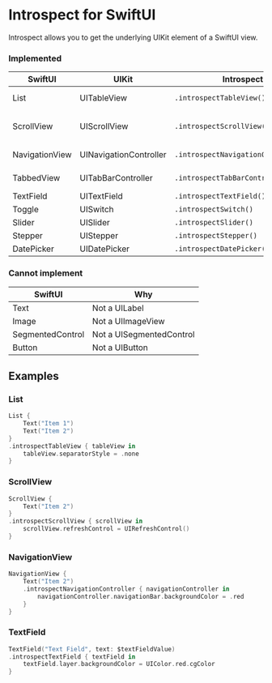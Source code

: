 Introspect for SwiftUI
======================

Introspect allows you to get the underlying UIKit element of a SwiftUI view.

### Implemented

SwiftUI | UIKit | Introspect | Target
--- | --- | --- | ---
List | UITableView | `.introspectTableView()` | List, or List child
ScrollView | UIScrollView | `.introspectScrollView()` | ScrollView, or ScrollView child
NavigationView | UINavigationController | `.introspectNavigationController()` | NavigationView child
TabbedView | UITabBarController | `.introspectTabBarController()` | TabbedView child
TextField | UITextField | `.introspectTextField()` | TextField
Toggle | UISwitch | `.introspectSwitch()` | Toggle
Slider | UISlider | `.introspectSlider()` | Slider
Stepper | UIStepper | `.introspectStepper()` | Stepper
DatePicker | UIDatePicker | `.introspectDatePicker()` | DatePicker

### Cannot implement

SwiftUI | Why
--- | ---
Text | Not a UILabel
Image | Not a UIImageView
SegmentedControl | Not a UISegmentedControl
Button | Not a UIButton

Examples
--------

### List

```swift
List {
    Text("Item 1")
    Text("Item 2")
}
.introspectTableView { tableView in
    tableView.separatorStyle = .none
}
```

### ScrollView

```swift
ScrollView {
    Text("Item 2")
}
.introspectScrollView { scrollView in
    scrollView.refreshControl = UIRefreshControl()
}
```

### NavigationView

```swift
NavigationView {
    Text("Item 2")
    .introspectNavigationController { navigationController in
        navigationController.navigationBar.backgroundColor = .red
    }
}
```

### TextField

```swift
TextField("Text Field", text: $textFieldValue)
.introspectTextField { textField in
    textField.layer.backgroundColor = UIColor.red.cgColor
}
```
